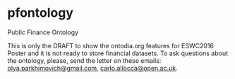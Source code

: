 # pfontology
Public Finance Ontology

This is only the DRAFT to show the ontodia.org features for ESWC2016 Poster and it is not ready to store financial datasets.
To ask questions about the ontology, please, send the letter on these emails: olya.parkhimovich@gmail.com, carlo.allocca@open.ac.uk.
